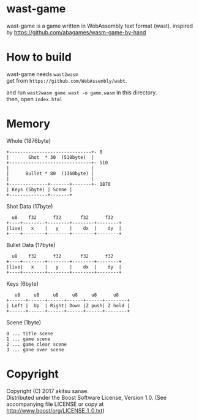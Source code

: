 # wast-game

wast-game is a game written in WebAssembly text format (wast).
inspired by https://github.com/abagames/wasm-game-by-hand

# How to build

wast-game needs `wast2wasm`  
get from `https://github.com/WebAssembly/wabt`.  

and run `wast2wasm game.wast -o game.wasm` in this directory.  
then, open `index.html`

# Memory

Whole (1876byte)
```
+------------------------------+- 0
|       Shot  * 30  (510byte)  |
+------------------------------+- 510
|                              |
|      Bullet * 80  (1360byte) |
|                              |
+--------------+-------+-------+- 1870
| Keys (5byte) | Scene |
+--------------+-------+
```

Shot Data (17byte)
```
  u8    f32      f32       f32      f32
+----+--------+--------+--------+--------+
|live|   x    |   y    |    dx  |    dy  |
+----+--------+--------+--------+--------+
```

Bullet Data (17byte)
```
  u8    f32      f32       f32      f32
+----+--------+--------+--------+--------+
|live|   x    |   y    |    dx  |    dy  |
+----+--------+--------+--------+--------+
```

Keys (6byte)
```
   u8     u8     u8     u8     u8      u8
+------+------+------+------+------+--------+
| Left |  Up  | Right| Down |Z push| Z hold |
+------+------+------+------+------+--------+
```

Scene (1byte)
```
0 ... title scene
1 ... game scene
2 ... game clear scene
3 ... gane over scene
```

# Copyright
Copyright (C) 2017 akitsu sanae.  
Distributed under the Boost Software License, Version 1.0. 
(See accompanying file LICENSE or copy at http://www.boost/org/LICENSE_1_0.txt)  


